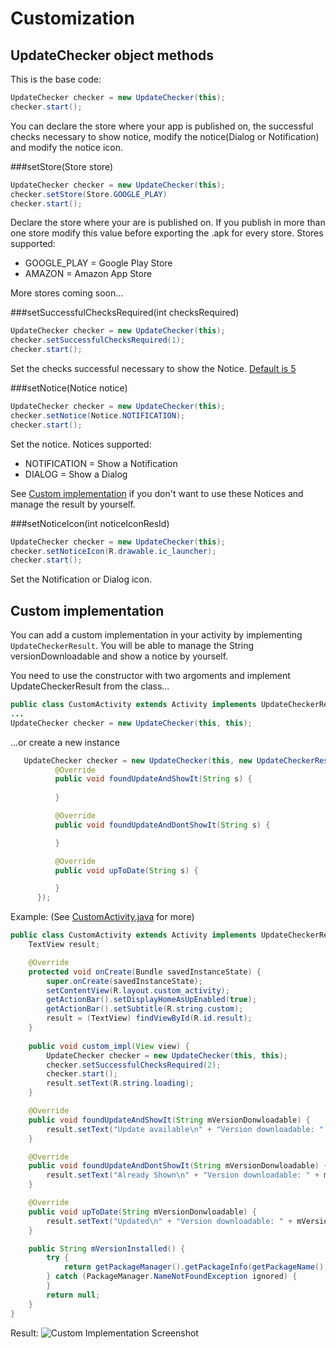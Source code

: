 # Customization 
## UpdateChecker object methods

This is the base code:
```java
UpdateChecker checker = new UpdateChecker(this);
checker.start();
```
You can declare the store where your app is published on, the successful checks necessary to show notice, modify the notice(Dialog or Notification) and modify the notice icon.

###setStore(Store store)

```java
UpdateChecker checker = new UpdateChecker(this);
checker.setStore(Store.GOOGLE_PLAY)
checker.start();
```
Declare the store where your are is published on. If you publish in more than one store modify this value before exporting the .apk for every store.
Stores supported:

* GOOGLE_PLAY = Google Play Store 
* AMAZON = Amazon App Store

More stores coming soon...

###setSuccessfulChecksRequired(int checksRequired)

```java
UpdateChecker checker = new UpdateChecker(this);
checker.setSuccessfulChecksRequired(1);
checker.start();
```
Set the checks successful necessary to show the Notice. [Default is 5](https://github.com/rampo/UpdateChecker/blob/master/library/src/main/java/com/rampo/updatechecker/UpdateChecker.java#L36)

###setNotice(Notice notice)

```java
UpdateChecker checker = new UpdateChecker(this);
checker.setNotice(Notice.NOTIFICATION);
checker.start();
```
Set the notice. Notices supported:

* NOTIFICATION = Show a Notification
* DIALOG = Show a Dialog

See [Custom implementation](https://github.com/rampo/UpdateChecker/blob/master/CHANGELOG.md#custom-implementation) if you don't want to use these Notices and manage the result by yourself.

###setNoticeIcon(int noticeIconResId)

```java
UpdateChecker checker = new UpdateChecker(this);
checker.setNoticeIcon(R.drawable.ic_launcher);
checker.start();
```
Set the Notification or Dialog icon.

## Custom implementation

You can add a custom implementation in your activity by implementing `UpdateCheckerResult`. You will be able to manage the String versionDownloadable and show a notice by yourself.

You need to use the constructor with two argoments and implement UpdateCheckerResult from the class...

  ```java
  public class CustomActivity extends Activity implements UpdateCheckerResult {
  ...
  UpdateChecker checker = new UpdateChecker(this, this);
  ```
  
...or create a new instance
  ```java
     UpdateChecker checker = new UpdateChecker(this, new UpdateCheckerResult() {
            @Override
            public void foundUpdateAndShowIt(String s) {
                
            }

            @Override
            public void foundUpdateAndDontShowIt(String s) {

            }

            @Override
            public void upToDate(String s) {

            }
        });
  ```

Example: (See [CustomActivity.java](https://github.com/rampo/UpdateChecker/blob/master/demo/src/main/java/com/rampo/updatechecker/demo/CustomActivity.java) for more)
```java
public class CustomActivity extends Activity implements UpdateCheckerResult {
    TextView result;

    @Override
    protected void onCreate(Bundle savedInstanceState) {
        super.onCreate(savedInstanceState);
        setContentView(R.layout.custom_activity);
        getActionBar().setDisplayHomeAsUpEnabled(true);
        getActionBar().setSubtitle(R.string.custom);
        result = (TextView) findViewById(R.id.result);
    }
    
    public void custom_impl(View view) {
        UpdateChecker checker = new UpdateChecker(this, this);
        checker.setSuccessfulChecksRequired(2);
        checker.start();
        result.setText(R.string.loading);
    }

    @Override
    public void foundUpdateAndShowIt(String mVersionDonwloadable) {
        result.setText("Update available\n" + "Version downloadable: " + mVersionDonwloadable + "\nVersion installed: " + mVersionInstalled());
    }

    @Override
    public void foundUpdateAndDontShowIt(String mVersionDonwloadable) {
        result.setText("Already Shown\n" + "Version downloadable: " + mVersionDonwloadable + "\nVersion installed: " + mVersionInstalled());
    }

    @Override
    public void upToDate(String mVersionDonwloadable) {
        result.setText("Updated\n" + "Version downloadable: " + mVersionDonwloadable + "\nVersion installed: " + mVersionInstalled());
    }

    public String mVersionInstalled() {
        try {
            return getPackageManager().getPackageInfo(getPackageName(), 0).versionName;
        } catch (PackageManager.NameNotFoundException ignored) {
        }
        return null;
    }
}
```

Result:
![Custom Implementation Screenshot](https://raw.githubusercontent.com/rampo/UpdateChecker/master/arts/Screenshots/screen_custom_impl.png)
